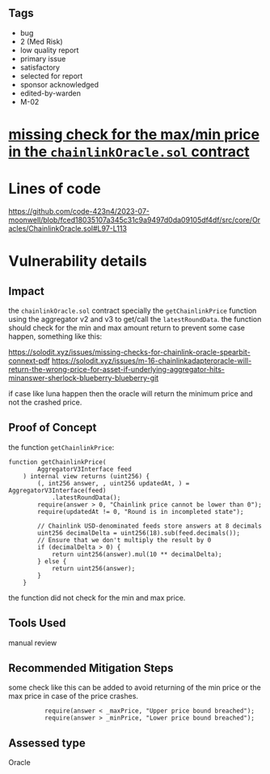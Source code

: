 ## Tags

- bug
- 2 (Med Risk)
- low quality report
- primary issue
- satisfactory
- selected for report
- sponsor acknowledged
- edited-by-warden
- M-02

# [missing check for the max/min price in the `chainlinkOracle.sol` contract](https://github.com/code-423n4/2023-07-moonwell-findings/issues/340) 

# Lines of code

https://github.com/code-423n4/2023-07-moonwell/blob/fced18035107a345c31c9a9497d0da09105df4df/src/core/Oracles/ChainlinkOracle.sol#L97-L113


# Vulnerability details

## Impact

the `chainlinkOracle.sol` contract specially the `getChainlinkPrice` function using the aggregator v2 and v3 to get/call the `latestRoundData`. the function should check for the min and max amount return to prevent some case happen, something like this:

https://solodit.xyz/issues/missing-checks-for-chainlink-oracle-spearbit-connext-pdf
https://solodit.xyz/issues/m-16-chainlinkadapteroracle-will-return-the-wrong-price-for-asset-if-underlying-aggregator-hits-minanswer-sherlock-blueberry-blueberry-git

if case like luna happen then the oracle will return the minimum price and not the crashed price.

## Proof of Concept

the function `getChainlinkPrice`:

```soliditiy
function getChainlinkPrice(
        AggregatorV3Interface feed
    ) internal view returns (uint256) {
        (, int256 answer, , uint256 updatedAt, ) = AggregatorV3Interface(feed)
            .latestRoundData();
        require(answer > 0, "Chainlink price cannot be lower than 0");
        require(updatedAt != 0, "Round is in incompleted state");

        // Chainlink USD-denominated feeds store answers at 8 decimals
        uint256 decimalDelta = uint256(18).sub(feed.decimals());
        // Ensure that we don't multiply the result by 0
        if (decimalDelta > 0) {
            return uint256(answer).mul(10 ** decimalDelta);
        } else {
            return uint256(answer);
        }
    }
```

the function did not check for the min and max price.

## Tools Used

manual review

## Recommended Mitigation Steps

some check like this can be added to avoid returning of the min price or the max price in case of the price crashes.

```solidity
          require(answer < _maxPrice, "Upper price bound breached");
          require(answer > _minPrice, "Lower price bound breached");
```





## Assessed type

Oracle